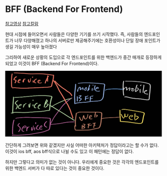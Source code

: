 # BFF (Backend For Frontend)

[참고영상](https://www.youtube.com/watch?v=zazeGmFmUxg) [참고칼람](https://seungdols.tistory.com/865)

현대 시점에 들어오면서 사람들은 다양한 기기를 쓰기 시작했다. 즉, 사람들의 엔드포인트가 너무 다양해졌고 하나의 서버로만 제공해주기에는 호환성이나 단일 장애 포인트가 생길 가능성이 매우 높아졌다

그리하여 새로운 상황의 도입으로 각 엔드포인트를 위한 백엔드가 중간 매개로 등장하게 되었고 이것이 BFF (Backend For Frontend)이다.

![](Bff.jpg)

간단하게 그려보면 위와 같겠지만 사실 어떠한 아키텍처가 정답이라고는 할 수가 없다. 이것이 ios bff, aos bff식으로 나뉠 수도 있고 이 패턴에는 정답이 없다.

하지만 그렇다고 의미가 없는 것이 아니다. 우리에게 중요한 것은 각각의 엔드포인트를 위한 백엔드 서버가 다 따로 있다는 것이 중요한 것이다.